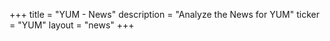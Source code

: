 +++
title = "YUM - News"
description = "Analyze the News for YUM"
ticker = "YUM"
layout = "news"
+++

